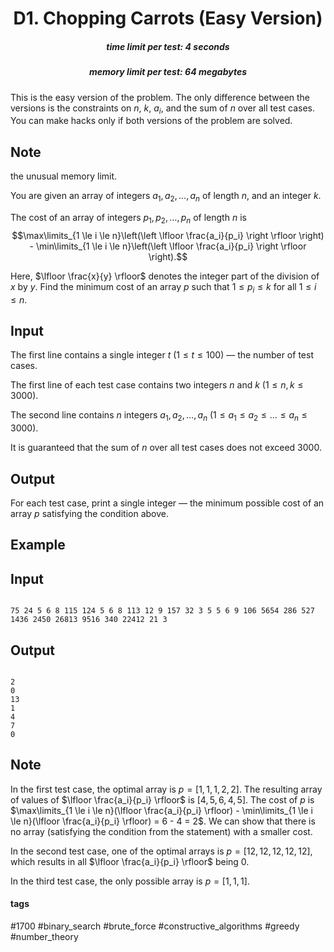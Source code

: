<h1 style='text-align: center;'> D1. Chopping Carrots (Easy Version)</h1>

<h5 style='text-align: center;'>time limit per test: 4 seconds</h5>
<h5 style='text-align: center;'>memory limit per test: 64 megabytes</h5>

This is the easy version of the problem. The only difference between the versions is the constraints on $n$, $k$, $a_i$, and the sum of $n$ over all test cases. You can make hacks only if both versions of the problem are solved.

## Note

 the unusual memory limit.

You are given an array of integers $a_1, a_2, \ldots, a_n$ of length $n$, and an integer $k$.

The cost of an array of integers $p_1, p_2, \ldots, p_n$ of length $n$ is $$\max\limits_{1 \le i \le n}\left(\left \lfloor \frac{a_i}{p_i} \right \rfloor \right) - \min\limits_{1 \le i \le n}\left(\left \lfloor \frac{a_i}{p_i} \right \rfloor \right).$$

Here, $\lfloor \frac{x}{y} \rfloor$ denotes the integer part of the division of $x$ by $y$. Find the minimum cost of an array $p$ such that $1 \le p_i \le k$ for all $1 \le i \le n$.

## Input

The first line contains a single integer $t$ ($1 \le t \le 100$) — the number of test cases.

The first line of each test case contains two integers $n$ and $k$ ($1 \le n, k \le 3000$).

The second line contains $n$ integers $a_1, a_2, \ldots, a_n$ ($1 \le a_1 \le a_2 \le \ldots \le a_n \le 3000$).

It is guaranteed that the sum of $n$ over all test cases does not exceed $3000$.

## Output

For each test case, print a single integer — the minimum possible cost of an array $p$ satisfying the condition above.

## Example

## Input


```

75 24 5 6 8 115 124 5 6 8 113 12 9 157 32 3 5 5 6 9 106 5654 286 527 1436 2450 26813 9516 340 22412 21 3
```
## Output


```

2
0
13
1
4
7
0

```
## Note

In the first test case, the optimal array is $p = [1, 1, 1, 2, 2]$. The resulting array of values of $\lfloor \frac{a_i}{p_i} \rfloor$ is $[4, 5, 6, 4, 5]$. The cost of $p$ is $\max\limits_{1 \le i \le n}(\lfloor \frac{a_i}{p_i} \rfloor) - \min\limits_{1 \le i \le n}(\lfloor \frac{a_i}{p_i} \rfloor) = 6 - 4 = 2$. We can show that there is no array (satisfying the condition from the statement) with a smaller cost.

In the second test case, one of the optimal arrays is $p = [12, 12, 12, 12, 12]$, which results in all $\lfloor \frac{a_i}{p_i} \rfloor$ being $0$.

In the third test case, the only possible array is $p = [1, 1, 1]$.



#### tags 

#1700 #binary_search #brute_force #constructive_algorithms #greedy #number_theory 
